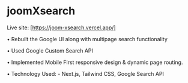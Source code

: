 # joomXsearch

Live site: [https://joom-xsearch.vercel.app/]

• Rebuilt the Google UI along with multipage search functionality

• Used Google Custom Search API

• Implemented Mobile First responsive design & dynamic page routing.

• Technology Used: - Next.js, Tailwind CSS, Google Search API
